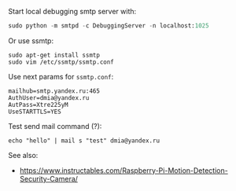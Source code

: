 Start local debugging smtp server with:
```python
sudo python -m smtpd -c DebuggingServer -n localhost:1025
```

Or use ssmtp:

```
sudo apt-get install ssmtp
sudo vim /etc/ssmtp/ssmtp.conf
```

Use next params for `ssmtp.conf`:

```
mailhub=smtp.yandex.ru:465
AuthUser=dmia@yandex.ru
AutPass=Xtre225yM
UseSTARTTLS=YES
```

Test send mail command (?):

```
echo "hello" | mail s "test" dmia@yandex.ru
```

See also:

- https://www.instructables.com/Raspberry-Pi-Motion-Detection-Security-Camera/

